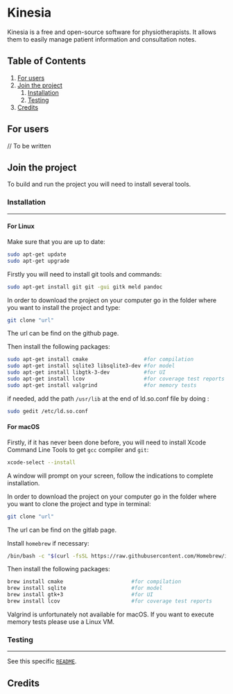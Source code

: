 # Kinesia

Kinesia is a free and open-source software for physiotherapists.
It allows them to easily manage patient information and consultation notes.

## Table of Contents
1. [For users](#for-users)
2. [Join the project](#join-the-project)
    1. [Installation](#installation)
    2. [Testing](#testing)
3. [Credits](#credits)

## For users

// To be written

## Join the project

To build and run the project you will need to install several tools.

### Installation
***
#### For Linux

Make sure that you are up to date:
```bash
sudo apt-get update
sudo apt-get upgrade 
```

Firstly you will need to install git tools and commands:
```bash
sudo apt-get install git git -gui gitk meld pandoc
```

In order to download the project on your computer go in the folder where you want to install the project and type:
```bash
git clone "url"
```
The url can be find on the github page.

Then install the following packages:
```bash
sudo apt-get install cmake                  #for compilation
sudo apt-get install sqlite3 libsqlite3-dev #for model
sudo apt-get install libgtk-3-dev           #for UI
sudo apt-get install lcov                   #for coverage test reports
sudo apt-get install valgrind               #for memory tests
```
if needed, add the path `/usr/lib` at the end of ld.so.conf file by doing :
```bash
sudo gedit /etc/ld.so.conf
```

#### For macOS

Firstly, if it has never been done before, you will need to install Xcode Command Line Tools to get ```gcc``` compiler and ```git```:
```bash
xcode-select --install
```
A window will prompt on your screen, follow the indications to complete installation.

In order to download the project on your computer go in the folder where you want to clone the project and type in terminal:
```bash
git clone "url"
```
The url can be find on the gitlab page.

Install ```homebrew``` if necessary:
```bash
/bin/bash -c "$(curl -fsSL https://raw.githubusercontent.com/Homebrew/install/HEAD/install.sh)"
```
Then install the following packages:
```bash
brew install cmake                      #for compilation
brew install sqlite                     #for model
brew install gtk+3                      #for UI
brew install lcov                       #for coverage test reports
```
Valgrind is unfortunately not available for macOS. If you want to execute memory tests please use a Linux VM.

### Testing
***
See this specific [```README```](tests/README.md).

## Credits
